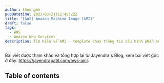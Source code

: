 ```yaml
---
author: thuongnn
pubDatetime: 2023-03-21T11:45:22Z
title: "[AWS] Amazon Machine Image (AMI)"
draft: false
tags:
  - AWS
  - Amazon Web Services
description: Tìm hiểu về AMI - template chứa thông tin cấu hình phần mềm cần thiết để khởi tạo EC2 instance.
---
```

Bài viết được tham khảo và tổng hợp lại từ Jayendra's Blog, xem bài viết gốc ở đây: https://jayendrapatil.com/aws-ami. 

## Table of contents
